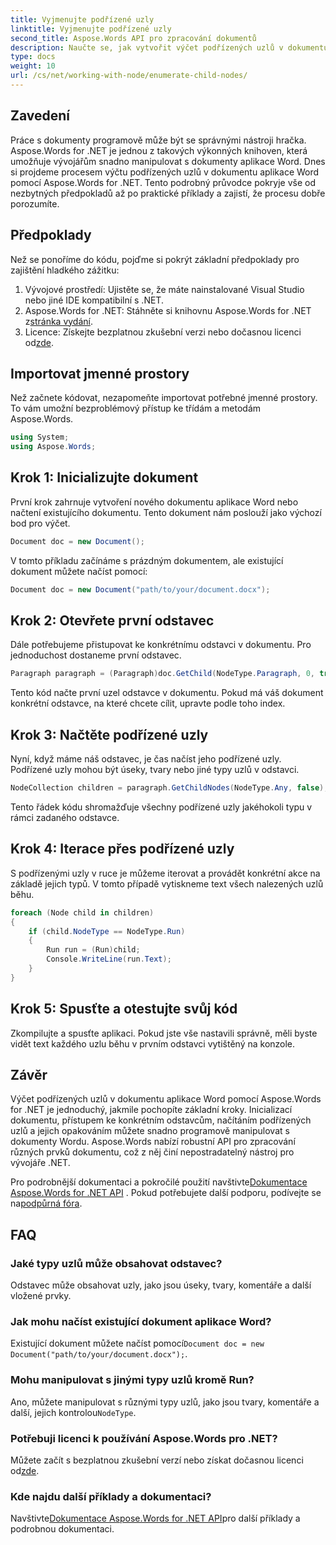 ```yaml
---
title: Vyjmenujte podřízené uzly
linktitle: Vyjmenujte podřízené uzly
second_title: Aspose.Words API pro zpracování dokumentů
description: Naučte se, jak vytvořit výčet podřízených uzlů v dokumentu aplikace Word pomocí Aspose.Words for .NET pomocí tohoto podrobného kurzu.
type: docs
weight: 10
url: /cs/net/working-with-node/enumerate-child-nodes/
---
```

## Zavedení

Práce s dokumenty programově může být se správnými nástroji hračka. Aspose.Words for .NET je jednou z takových výkonných knihoven, která umožňuje vývojářům snadno manipulovat s dokumenty aplikace Word. Dnes si projdeme procesem výčtu podřízených uzlů v dokumentu aplikace Word pomocí Aspose.Words for .NET. Tento podrobný průvodce pokryje vše od nezbytných předpokladů až po praktické příklady a zajistí, že procesu dobře porozumíte.

## Předpoklady

Než se ponoříme do kódu, pojďme si pokrýt základní předpoklady pro zajištění hladkého zážitku:

1. Vývojové prostředí: Ujistěte se, že máte nainstalované Visual Studio nebo jiné IDE kompatibilní s .NET.
2.  Aspose.Words for .NET: Stáhněte si knihovnu Aspose.Words for .NET z[stránka vydání](https://releases.aspose.com/words/net/).
3.  Licence: Získejte bezplatnou zkušební verzi nebo dočasnou licenci od[zde](https://purchase.aspose.com/temporary-license/).

## Importovat jmenné prostory

Než začnete kódovat, nezapomeňte importovat potřebné jmenné prostory. To vám umožní bezproblémový přístup ke třídám a metodám Aspose.Words.

```csharp
using System;
using Aspose.Words;
```

## Krok 1: Inicializujte dokument

První krok zahrnuje vytvoření nového dokumentu aplikace Word nebo načtení existujícího dokumentu. Tento dokument nám poslouží jako výchozí bod pro výčet.

```csharp
Document doc = new Document();
```

V tomto příkladu začínáme s prázdným dokumentem, ale existující dokument můžete načíst pomocí:

```csharp
Document doc = new Document("path/to/your/document.docx");
```

## Krok 2: Otevřete první odstavec

Dále potřebujeme přistupovat ke konkrétnímu odstavci v dokumentu. Pro jednoduchost dostaneme první odstavec.

```csharp
Paragraph paragraph = (Paragraph)doc.GetChild(NodeType.Paragraph, 0, true);
```

Tento kód načte první uzel odstavce v dokumentu. Pokud má váš dokument konkrétní odstavce, na které chcete cílit, upravte podle toho index.

## Krok 3: Načtěte podřízené uzly

Nyní, když máme náš odstavec, je čas načíst jeho podřízené uzly. Podřízené uzly mohou být úseky, tvary nebo jiné typy uzlů v odstavci.

```csharp
NodeCollection children = paragraph.GetChildNodes(NodeType.Any, false);
```

Tento řádek kódu shromažďuje všechny podřízené uzly jakéhokoli typu v rámci zadaného odstavce.

## Krok 4: Iterace přes podřízené uzly

S podřízenými uzly v ruce je můžeme iterovat a provádět konkrétní akce na základě jejich typů. V tomto případě vytiskneme text všech nalezených uzlů běhu.

```csharp
foreach (Node child in children)
{
    if (child.NodeType == NodeType.Run)
    {
        Run run = (Run)child;
        Console.WriteLine(run.Text);
    }
}
```

## Krok 5: Spusťte a otestujte svůj kód

Zkompilujte a spusťte aplikaci. Pokud jste vše nastavili správně, měli byste vidět text každého uzlu běhu v prvním odstavci vytištěný na konzole.

## Závěr

Výčet podřízených uzlů v dokumentu aplikace Word pomocí Aspose.Words for .NET je jednoduchý, jakmile pochopíte základní kroky. Inicializací dokumentu, přístupem ke konkrétním odstavcům, načítáním podřízených uzlů a jejich opakováním můžete snadno programově manipulovat s dokumenty Wordu. Aspose.Words nabízí robustní API pro zpracování různých prvků dokumentu, což z něj činí nepostradatelný nástroj pro vývojáře .NET.

 Pro podrobnější dokumentaci a pokročilé použití navštivte[Dokumentace Aspose.Words for .NET API](https://reference.aspose.com/words/net/) . Pokud potřebujete další podporu, podívejte se na[podpůrná fóra](https://forum.aspose.com/c/words/8).

## FAQ

### Jaké typy uzlů může obsahovat odstavec?
Odstavec může obsahovat uzly, jako jsou úseky, tvary, komentáře a další vložené prvky.

### Jak mohu načíst existující dokument aplikace Word?
 Existující dokument můžete načíst pomocí`Document doc = new Document("path/to/your/document.docx");`.

### Mohu manipulovat s jinými typy uzlů kromě Run?
 Ano, můžete manipulovat s různými typy uzlů, jako jsou tvary, komentáře a další, jejich kontrolou`NodeType`.

### Potřebuji licenci k používání Aspose.Words pro .NET?
 Můžete začít s bezplatnou zkušební verzí nebo získat dočasnou licenci od[zde](https://purchase.aspose.com/temporary-license/).

### Kde najdu další příklady a dokumentaci?
 Navštivte[Dokumentace Aspose.Words for .NET API](https://reference.aspose.com/words/net/)pro další příklady a podrobnou dokumentaci.

